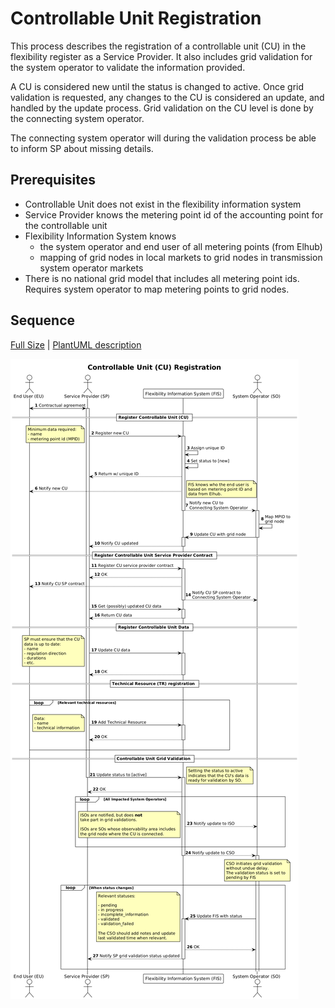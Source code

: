 # Controllable Unit Registration

This process describes the registration of a controllable unit (CU) in the
flexibility register as a Service Provider. It also includes grid validation for
the system operator to validate the information provided.

A CU is considered new until the status is changed to active.
Once grid validation is requested, any changes to the CU is considered an
update, and handled by the update process. Grid validation on the CU level
is done by the connecting system operator.

The connecting system operator will during the validation process be able to
inform SP about missing details.

## Prerequisites

* Controllable Unit does not exist in the flexibility information system
* Service Provider knows the metering point id of the accounting point for the
  controllable unit
* Flexibility Information System knows
    * the system operator and end user of all metering points (from Elhub)
    * mapping of grid nodes in local markets to grid nodes in transmission
      system operator markets
* There is no national grid model that includes all metering point ids. Requires
  system operator to map metering points to grid nodes.

## Sequence

[Full Size](../diagrams/controllable_unit_registration.png) | [PlantUML description](../diagrams/controllable_unit_registration.plantuml)

![Controllable Unit Registration](../diagrams/controllable_unit_registration.png)
